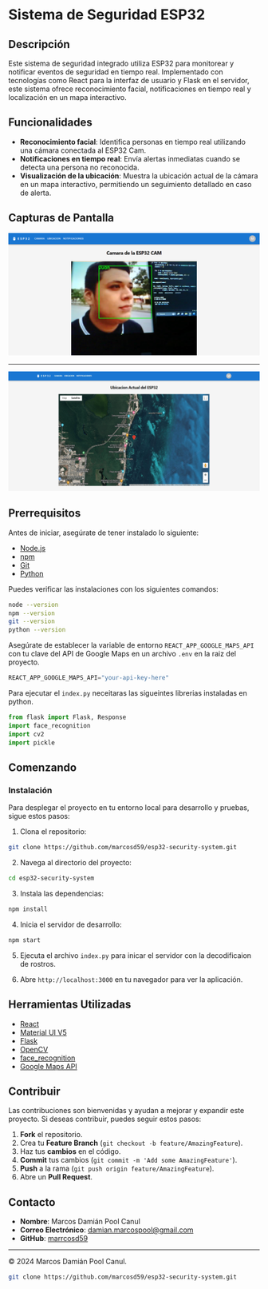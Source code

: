 # Sistema de Seguridad ESP32

## Descripción

Este sistema de seguridad integrado utiliza ESP32 para monitorear y notificar eventos de seguridad en tiempo real. Implementado con tecnologías como React para la interfaz de usuario y Flask en el servidor, este sistema ofrece reconocimiento facial, notificaciones en tiempo real y localización en un mapa interactivo.

## Funcionalidades

- **Reconocimiento facial**: Identifica personas en tiempo real utilizando una cámara conectada al ESP32 Cam.
- **Notificaciones en tiempo real**: Envía alertas inmediatas cuando se detecta una persona no reconocida.
- **Visualización de la ubicación**: Muestra la ubicación actual de la cámara en un mapa interactivo, permitiendo un seguimiento detallado en caso de alerta.

## Capturas de Pantalla

![Camara](./src/images/screenshots/Security-ESP32-Cam-Camara.png)

---

![Ubicacion](./src/images/screenshots/Security-ESP32-Cam-Ubicacion.png)

## Prerrequisitos

Antes de iniciar, asegúrate de tener instalado lo siguiente:

- [Node.js](https://nodejs.org/en/)
- [npm](https://www.npmjs.com/)
- [Git](https://git-scm.com/)
- [Python](https://www.python.org/)

Puedes verificar las instalaciones con los siguientes comandos:

```bash
node --version
npm --version
git --version
python --version
```

Asegúrate de establecer la variable de entorno `REACT_APP_GOOGLE_MAPS_API` con tu clave del API de Google Maps en un archivo `.env` en la raiz del proyecto.

```python
REACT_APP_GOOGLE_MAPS_API="your-api-key-here"
```

Para ejecutar el `index.py` neceitaras las sigueintes librerias instaladas en python.

```python
from flask import Flask, Response
import face_recognition
import cv2
import pickle
```

## Comenzando

### Instalación

Para desplegar el proyecto en tu entorno local para desarrollo y pruebas, sigue estos pasos:

1. Clona el repositorio:

```bash
git clone https://github.com/marcosd59/esp32-security-system.git
```

2. Navega al directorio del proyecto:

```bash
cd esp32-security-system
```

3. Instala las dependencias:

```bash
npm install
```

4. Inicia el servidor de desarrollo:

```bash
npm start
```

5. Ejecuta el archivo `index.py` para inicar el servidor con la decodificaion de rostros.

6. Abre `http://localhost:3000` en tu navegador para ver la aplicación.

## Herramientas Utilizadas

- [React](https://reactjs.org/)
- [Material UI V5](https://mui.com/)
- [Flask](http://flask.pocoo.org/)
- [OpenCV](https://opencv.org/)
- [face_recognition](https://github.com/ageitgey/face_recognition)
- [Google Maps API](https://console.cloud.google.com/apis/library/maps-backend.googleapis.com?hl=es-419&project=dulcet-library-418317)

## Contribuir

Las contribuciones son bienvenidas y ayudan a mejorar y expandir este proyecto. Si deseas contribuir, puedes seguir estos pasos:

1. **Fork** el repositorio.
2. Crea tu **Feature Branch** (`git checkout -b feature/AmazingFeature`).
3. Haz tus **cambios** en el código.
4. **Commit** tus cambios (`git commit -m 'Add some AmazingFeature'`).
5. **Push** a la rama (`git push origin feature/AmazingFeature`).
6. Abre un **Pull Request**.

## Contacto

- **Nombre**: Marcos Damián Pool Canul
- **Correo Electrónico**: <damian.marcospool@gmail.com>
- **GitHub**: [marrcosd59](https://github.com/marcosd59)

---

© 2024 Marcos Damián Pool Canul.

```bash
git clone https://github.com/marcosd59/esp32-security-system.git
```
